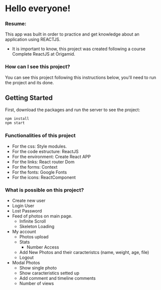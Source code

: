 # Hello everyone! 

### Resume:

This app was built in order to practice and get knowledge about an application using REACTJS.

* It is important to know, this project was created following a course Complete ReactJS at Origamid.

### How can I see this project?

You can see this project following this instructions below, you'll need to run the project and its done.

## Getting Started

First, download the packages and run the server to see the project:

```bash
npm install
npm start
```

### Functionalities of this project

- For the css: Style modules.
- For the code estructure: ReactJS
- For the environment: Create React APP
- For the links: React router Dom
- For the forms: Context
- For the fonts: Google Fonts
- For the icons: ReactComponent

### What is possible on this project?

- Create new user
- Login User
- Lost Password
- Feed of photos on main page.
  - Infinite Scroll
  - Skeleton Loading  
- My account
  - Photos upload
  - Stats
    - Number Access 
  - Add New Photos and their caracteristcs (name, weight, age, file)
  - Logout
- Modal Photos
  - Show single photo
  - Show caracteristics setted up
  - Add comment and timeline comments
  - Number of views
